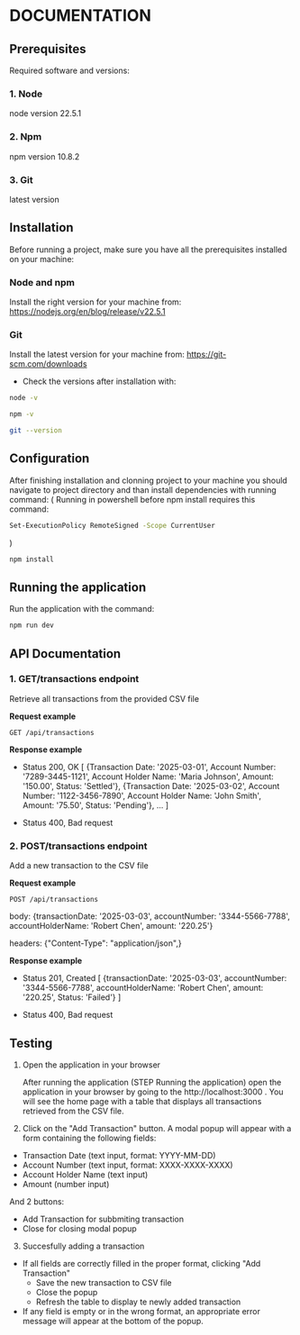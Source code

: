 # DOCUMENTATION

## Prerequisites

Required software and versions:

### 1. Node

node version 22.5.1

### 2. Npm

npm version 10.8.2

### 3. Git

latest version

## Installation

Before running a project, make sure you have all the prerequisites installed on your machine:

### Node and npm

Install the right version for your machine from: https://nodejs.org/en/blog/release/v22.5.1

### Git

Install the latest version for your machine from: https://git-scm.com/downloads

- Check the versions after installation with:

```bash
node -v
```

```bash
npm -v
```

```bash
git --version
```

## Configuration

After finishing installation and clonning project to your machine you should navigate to project directory and than install dependencies with running command:
(
Running in powershell before npm install requires this command:

```bash
Set-ExecutionPolicy RemoteSigned -Scope CurrentUser
```

)

```bash
npm install
```

## Running the application

Run the application with the command:

```bash
npm run dev
```

## API Documentation

### 1. GET/transactions endpoint

Retrieve all transactions from the provided CSV file

**Request example**

```http
GET /api/transactions
```

**Response example**

- Status 200, OK
  [
  {Transaction Date: '2025-03-01', Account Number: '7289-3445-1121', Account Holder Name: 'Maria Johnson', Amount: '150.00', Status: 'Settled'},
  {Transaction Date: '2025-03-02', Account Number: '1122-3456-7890', Account Holder Name: 'John Smith', Amount: '75.50', Status: 'Pending'},
  ...
  ]

- Status 400, Bad request

### 2. POST/transactions endpoint

Add a new transaction to the CSV file

**Request example**

```http
POST /api/transactions
```

body:
{transactionDate: '2025-03-03', accountNumber: '3344-5566-7788', accountHolderName: 'Robert Chen', amount: '220.25'}

headers: {"Content-Type": "application/json",}

**Response example**

- Status 201, Created
  [
  {transactionDate: '2025-03-03', accountNumber: '3344-5566-7788', accountHolderName: 'Robert Chen', amount: '220.25', Status: 'Failed'}
  ]

- Status 400, Bad request

## Testing

1. Open the application in your browser

   After running the application (STEP Running the application) open the application in your browser by going to the http://localhost:3000 .
   You will see the home page with a table that displays all transactions retrieved from the CSV file.

2. Click on the "Add Transaction" button.
   A modal popup will appear with a form containing the following fields:

- Transaction Date (text input, format: YYYY-MM-DD)
- Account Number (text input, format: XXXX-XXXX-XXXX)
- Account Holder Name (text input)
- Amount (number input)

And 2 buttons:

- Add Transaction for subbmiting transaction
- Close for closing modal popup

3. Succesfully adding a transaction

- If all fields are correctly filled in the proper format, clicking "Add Transaction"
  - Save the new transaction to CSV file
  - Close the popup
  - Refresh the table to display te newly added transaction
- If any field is empty or in the wrong format, an appropriate error message will appear at the bottom of the popup.

